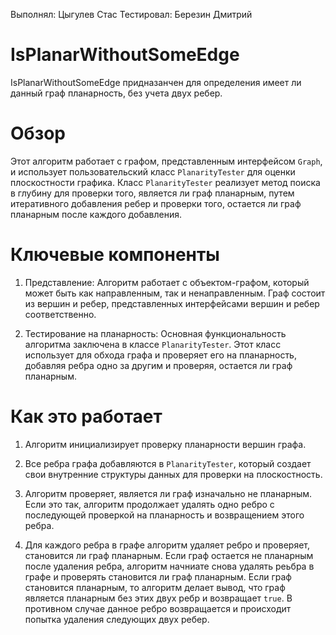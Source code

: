 Выполнял: Цыгулев Стас
Тестировал: Березин Дмитрий

# IsPlanarWithoutSomeEdge

IsPlanarWithoutSomeEdge придназанчен для определения имеет ли данный граф планарность, без учета двух ребер.

# Обзор

Этот алгоритм работает с графом, представленным интерфейсом `Graph`, и использует пользовательский класс `PlanarityTester` для оценки плоскостности графика. Класс `PlanarityTester` реализует метод поиска в глубину для проверки того, является ли граф планарным, путем итеративного добавления ребер и проверки того, остается ли граф планарным после каждого добавления.

# Ключевые компоненты

1. Представление: Алгоритм работает с объектом-графом, который может быть как направленным, так и ненаправленным. Граф состоит из вершин и ребер, представленных интерфейсами вершин и ребер соответственно.

2. Тестирование на планарность: Основная функциональность алгоритма заключена в классе `PlanarityTester`. Этот класс использует для обхода графа и проверяет его на планарность, добавляя ребра одно за другим и проверяя, остается ли граф планарным.


# Как это работает

1. Алгоритм инициализирует проверку планарности вершин графа.

2. Все ребра графа добавляются в `PlanarityTester`, который создает свои внутренние структуры данных для проверки на плоскостность.

3. Алгоритм проверяет, является ли граф изначально не планарным. Если это так, алгоритм продолжает удалять одно ребро с последующей проверкой на планарность и возвращением этого ребра.

4. Для каждого ребра в графе алгоритм удаляет ребро и проверяет, становится ли граф планарным. Если граф остается не планарным после удаления ребра, алгоритм начниате снова удалять реьбра в графе и проверять становится ли граф планарным. Если граф становится планарным, то алгоритм делает вывод, что граф является планарным без этих двух ребр и возвращает `true`. В противном случае данное ребро возвращается и происходит попытка удаления следующих двух ребер.

